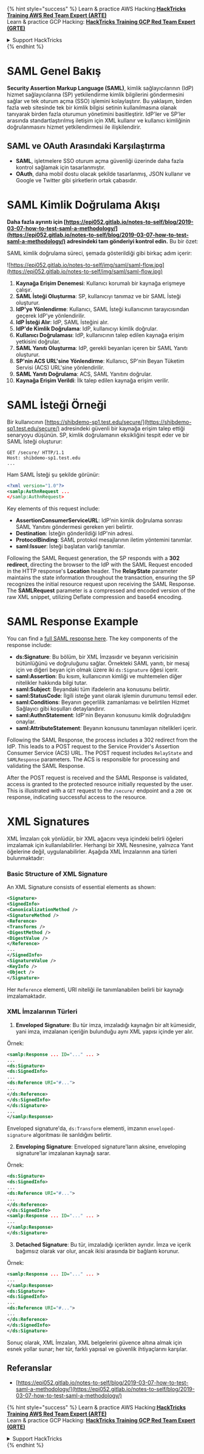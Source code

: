 {% hint style="success" %}
Learn & practice AWS Hacking:<img src="/.gitbook/assets/arte.png" alt="" data-size="line">[**HackTricks Training AWS Red Team Expert (ARTE)**](https://training.hacktricks.xyz/courses/arte)<img src="/.gitbook/assets/arte.png" alt="" data-size="line">\
Learn & practice GCP Hacking: <img src="/.gitbook/assets/grte.png" alt="" data-size="line">[**HackTricks Training GCP Red Team Expert (GRTE)**<img src="/.gitbook/assets/grte.png" alt="" data-size="line">](https://training.hacktricks.xyz/courses/grte)

<details>

<summary>Support HackTricks</summary>

* Check the [**subscription plans**](https://github.com/sponsors/carlospolop)!
* **Join the** 💬 [**Discord group**](https://discord.gg/hRep4RUj7f) or the [**telegram group**](https://t.me/peass) or **follow** us on **Twitter** 🐦 [**@hacktricks\_live**](https://twitter.com/hacktricks\_live)**.**
* **Share hacking tricks by submitting PRs to the** [**HackTricks**](https://github.com/carlospolop/hacktricks) and [**HackTricks Cloud**](https://github.com/carlospolop/hacktricks-cloud) github repos.

</details>
{% endhint %}


# SAML Genel Bakış

**Security Assertion Markup Language (SAML)**, kimlik sağlayıcılarının (IdP) hizmet sağlayıcılarına (SP) yetkilendirme kimlik bilgilerini göndermesini sağlar ve tek oturum açma (SSO) işlemini kolaylaştırır. Bu yaklaşım, birden fazla web sitesinde tek bir kimlik bilgisi setinin kullanılmasına olanak tanıyarak birden fazla oturumun yönetimini basitleştirir. IdP'ler ve SP'ler arasında standartlaştırılmış iletişim için XML kullanır ve kullanıcı kimliğinin doğrulanmasını hizmet yetkilendirmesi ile ilişkilendirir.

## SAML ve OAuth Arasındaki Karşılaştırma

- **SAML**, işletmelere SSO oturum açma güvenliği üzerinde daha fazla kontrol sağlamak için tasarlanmıştır.
- **OAuth**, daha mobil dostu olacak şekilde tasarlanmış, JSON kullanır ve Google ve Twitter gibi şirketlerin ortak çabasıdır.

# SAML Kimlik Doğrulama Akışı

**Daha fazla ayrıntı için [https://epi052.gitlab.io/notes-to-self/blog/2019-03-07-how-to-test-saml-a-methodology/](https://epi052.gitlab.io/notes-to-self/blog/2019-03-07-how-to-test-saml-a-methodology/) adresindeki tam gönderiyi kontrol edin.** Bu bir özet:

SAML kimlik doğrulama süreci, şemada gösterildiği gibi birkaç adım içerir:

![https://epi052.gitlab.io/notes-to-self/img/saml/saml-flow.jpg](https://epi052.gitlab.io/notes-to-self/img/saml/saml-flow.jpg)

1. **Kaynağa Erişim Denemesi**: Kullanıcı korumalı bir kaynağa erişmeye çalışır.
2. **SAML İsteği Oluşturma**: SP, kullanıcıyı tanımaz ve bir SAML İsteği oluşturur.
3. **IdP'ye Yönlendirme**: Kullanıcı, SAML İsteği kullanıcının tarayıcısından geçerek IdP'ye yönlendirilir.
4. **IdP İsteği Alır**: IdP, SAML İsteğini alır.
5. **IdP'de Kimlik Doğrulama**: IdP, kullanıcıyı kimlik doğrular.
6. **Kullanıcı Doğrulaması**: IdP, kullanıcının talep edilen kaynağa erişim yetkisini doğrular.
7. **SAML Yanıtı Oluşturma**: IdP, gerekli beyanları içeren bir SAML Yanıtı oluşturur.
8. **SP'nin ACS URL'sine Yönlendirme**: Kullanıcı, SP'nin Beyan Tüketim Servisi (ACS) URL'sine yönlendirilir.
9. **SAML Yanıtı Doğrulama**: ACS, SAML Yanıtını doğrular.
10. **Kaynağa Erişim Verildi**: İlk talep edilen kaynağa erişim verilir.

# SAML İsteği Örneği

Bir kullanıcının [https://shibdemo-sp1.test.edu/secure/](https://shibdemo-sp1.test.edu/secure/) adresindeki güvenli bir kaynağa erişim talep ettiği senaryoyu düşünün. SP, kimlik doğrulamanın eksikliğini tespit eder ve bir SAML İsteği oluşturur:
```
GET /secure/ HTTP/1.1
Host: shibdemo-sp1.test.edu
...
```
Ham SAML İsteği şu şekilde görünür:
```xml
<?xml version="1.0"?>
<samlp:AuthnRequest ...
</samlp:AuthnRequest>
```
Key elements of this request include:
- **AssertionConsumerServiceURL**: IdP'nin kimlik doğrulama sonrası SAML Yanıtını göndermesi gereken yeri belirtir.
- **Destination**: İsteğin gönderildiği IdP'nin adresi.
- **ProtocolBinding**: SAML protokol mesajlarının iletim yöntemini tanımlar.
- **saml:Issuer**: İsteği başlatan varlığı tanımlar.

Following the SAML Request generation, the SP responds with a **302 redirect**, directing the browser to the IdP with the SAML Request encoded in the HTTP response's **Location** header. The **RelayState** parameter maintains the state information throughout the transaction, ensuring the SP recognizes the initial resource request upon receiving the SAML Response. The **SAMLRequest** parameter is a compressed and encoded version of the raw XML snippet, utilizing Deflate compression and base64 encoding.


# SAML Response Example

You can find a [full SAML response here](https://epi052.gitlab.io/notes-to-self/blog/2019-03-07-how-to-test-saml-a-methodology/). The key components of the response include:

- **ds:Signature**: Bu bölüm, bir XML İmzasıdır ve beyanın vericisinin bütünlüğünü ve doğruluğunu sağlar. Örnekteki SAML yanıtı, bir mesaj için ve diğeri beyan için olmak üzere iki `ds:Signature` öğesi içerir.
- **saml:Assertion**: Bu kısım, kullanıcının kimliği ve muhtemelen diğer nitelikler hakkında bilgi tutar.
- **saml:Subject**: Beyandaki tüm ifadelerin ana konusunu belirtir.
- **saml:StatusCode**: İlgili isteğe yanıt olarak işlemin durumunu temsil eder.
- **saml:Conditions**: Beyanın geçerlilik zamanlaması ve belirtilen Hizmet Sağlayıcı gibi koşulları detaylandırır.
- **saml:AuthnStatement**: IdP'nin Beyanın konusunu kimlik doğruladığını onaylar.
- **saml:AttributeStatement**: Beyanın konusunu tanımlayan nitelikleri içerir.

Following the SAML Response, the process includes a 302 redirect from the IdP. This leads to a POST request to the Service Provider's Assertion Consumer Service (ACS) URL. The POST request includes `RelayState` and `SAMLResponse` parameters. The ACS is responsible for processing and validating the SAML Response.

After the POST request is received and the SAML Response is validated, access is granted to the protected resource initially requested by the user. This is illustrated with a `GET` request to the `/secure/` endpoint and a `200 OK` response, indicating successful access to the resource.


# XML Signatures

XML İmzaları çok yönlüdür, bir XML ağacını veya içindeki belirli öğeleri imzalamak için kullanılabilirler. Herhangi bir XML Nesnesine, yalnızca Yanıt öğelerine değil, uygulanabilirler. Aşağıda XML İmzalarının ana türleri bulunmaktadır:

### Basic Structure of XML Signature
An XML Signature consists of essential elements as shown:
```xml
<Signature>
<SignedInfo>
<CanonicalizationMethod />
<SignatureMethod />
<Reference>
<Transforms />
<DigestMethod />
<DigestValue />
</Reference>
...
</SignedInfo>
<SignatureValue />
<KeyInfo />
<Object />
</Signature>
```
Her `Reference` elementi, URI niteliği ile tanımlanabilen belirli bir kaynağı imzalamaktadır.

### XML İmzalarının Türleri

1. **Enveloped Signature**: Bu tür imza, imzaladığı kaynağın bir alt kümesidir, yani imza, imzalanan içeriğin bulunduğu aynı XML yapısı içinde yer alır.

Örnek:
```xml
<samlp:Response ... ID="..." ... >
...
<ds:Signature>
<ds:SignedInfo>
...
<ds:Reference URI="#...">
...
</ds:Reference>
</ds:SignedInfo>
</ds:Signature>
...
</samlp:Response>
```

Enveloped signature'da, `ds:Transform` elementi, imzanın `enveloped-signature` algoritması ile sarıldığını belirtir.

2. **Enveloping Signature**: Enveloped signature'ların aksine, enveloping signature'lar imzalanan kaynağı sarar.

Örnek:
```xml
<ds:Signature>
<ds:SignedInfo>
...
<ds:Reference URI="#...">
...
</ds:Reference>
</ds:SignedInfo>
<samlp:Response ... ID="..." ... >
...
</samlp:Response>
</ds:Signature>
```

3. **Detached Signature**: Bu tür, imzaladığı içerikten ayrıdır. İmza ve içerik bağımsız olarak var olur, ancak ikisi arasında bir bağlantı korunur.

Örnek:
```xml
<samlp:Response ... ID="..." ... >
...
</samlp:Response>
<ds:Signature>
<ds:SignedInfo>
...
<ds:Reference URI="#...">
...
</ds:Reference>
</ds:SignedInfo>
</ds:Signature>
```

Sonuç olarak, XML İmzaları, XML belgelerini güvence altına almak için esnek yollar sunar; her tür, farklı yapısal ve güvenlik ihtiyaçlarını karşılar.


## Referanslar
* [https://epi052.gitlab.io/notes-to-self/blog/2019-03-07-how-to-test-saml-a-methodology/](https://epi052.gitlab.io/notes-to-self/blog/2019-03-07-how-to-test-saml-a-methodology/)

{% hint style="success" %}
Learn & practice AWS Hacking:<img src="/.gitbook/assets/arte.png" alt="" data-size="line">[**HackTricks Training AWS Red Team Expert (ARTE)**](https://training.hacktricks.xyz/courses/arte)<img src="/.gitbook/assets/arte.png" alt="" data-size="line">\
Learn & practice GCP Hacking: <img src="/.gitbook/assets/grte.png" alt="" data-size="line">[**HackTricks Training GCP Red Team Expert (GRTE)**<img src="/.gitbook/assets/grte.png" alt="" data-size="line">](https://training.hacktricks.xyz/courses/grte)

<details>

<summary>Support HackTricks</summary>

* Check the [**subscription plans**](https://github.com/sponsors/carlospolop)!
* **Join the** 💬 [**Discord group**](https://discord.gg/hRep4RUj7f) or the [**telegram group**](https://t.me/peass) or **follow** us on **Twitter** 🐦 [**@hacktricks\_live**](https://twitter.com/hacktricks\_live)**.**
* **Share hacking tricks by submitting PRs to the** [**HackTricks**](https://github.com/carlospolop/hacktricks) and [**HackTricks Cloud**](https://github.com/carlospolop/hacktricks-cloud) github repos.

</details>
{% endhint %}
